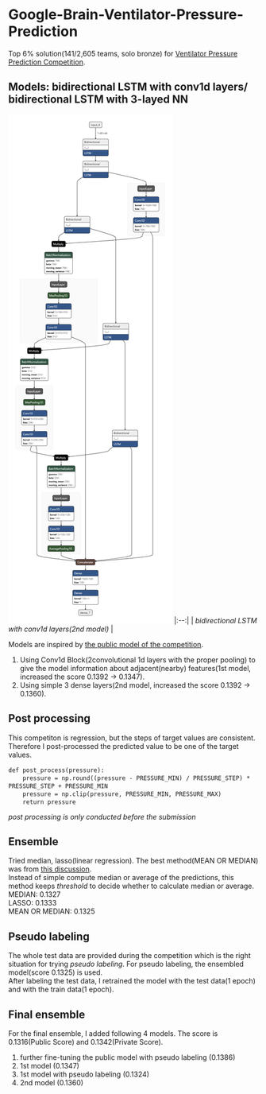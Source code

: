 # Google-Brain-Ventilator-Pressure-Prediction
Top 6% solution(141/2,605 teams, solo bronze) for [Ventilator Pressure Prediction Competition](https://www.kaggle.com/c/ventilator-pressure-prediction).

## Models: bidirectional LSTM with conv1d layers/ bidirectional LSTM with 3-layed NN
![plot](./model-best.h5.png "bidirectional LSTM with conv1d layers")
|:--:| 
| *bidirectional LSTM with conv1d layers(2nd model)* |

Models are inspired by [the public model of the competition](https://www.kaggle.com/dlaststark/gb-vpp-pulp-fiction). <br />
 1. Using Conv1d Block(2convolutional 1d layers with the proper pooling) to give the model information about adjacent(nearby) features(1st model, increased the score 0.1392 -> 0.1347). <br />
 2. Using simple 3 dense layers(2nd model, increased the score 0.1392 -> 0.1360). <br />


## Post processing
This competiton is regression, but the steps of target values are consistent. Therefore I post-processed the predicted value to be one of the target values.
```
def post_process(pressure):
    pressure = np.round((pressure - PRESSURE_MIN) / PRESSURE_STEP) * PRESSURE_STEP + PRESSURE_MIN
    pressure = np.clip(pressure, PRESSURE_MIN, PRESSURE_MAX)
    return pressure
```
*post processing is only conducted before the submission*

## Ensemble
Tried median, lasso(linear regression). The best method(MEAN OR MEDIAN) was from [this discussion](https://www.kaggle.com/c/ventilator-pressure-prediction/discussion/282735). <br />
Instead of simple compute median or average of the predictions, this method keeps *threshold* to decide whether to calculate median or average.  <br />
MEDIAN: 0.1327 <br />
LASSO: 0.1333 <br />
MEAN OR MEDIAN: 0.1325 <br />

## Pseudo labeling
The whole test data are provided during the competition which is the right situation for trying *pseudo labeling*. For pseudo labeling, the ensembled model(score 0.1325) is used. <br />
After labeling the test data, I retrained the model with the test data(1 epoch) and with the train data(1 epoch). <br />

## Final ensemble
For the final ensemble, I added following 4 models. The score is 0.1316(Public Score) and 0.1342(Private Score).
 1. further fine-tuning the public model with pseudo labeling (0.1386)
 2. 1st model (0.1347)
 3. 1st model with pseudo labeling (0.1324)
 4. 2nd model (0.1360)
